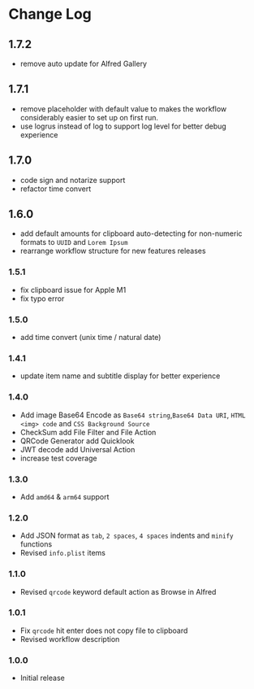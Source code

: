 # Change Log

## 1.7.2
- remove auto update for Alfred Gallery

## 1.7.1
- remove placeholder with default value to makes the workflow considerably easier to set up on first run.
- use logrus instead of log to support log level for better debug experience


## 1.7.0
- code sign and notarize support
- refactor time convert

## 1.6.0
- add default amounts for clipboard auto-detecting for non-numeric formats to `UUID` and `Lorem Ipsum`
- rearrange workflow structure for new features releases

### 1.5.1
- fix clipboard issue for Apple M1
- fix typo error

### 1.5.0
- add time convert (unix time / natural date)

### 1.4.1
- update item name and subtitle display for better experience

### 1.4.0
- Add image Base64 Encode as `Base64 string`,`Base64 Data URI`, `HTML <img> code` and `CSS Background Source`
- CheckSum add File Filter and File Action
- QRCode Generator add Quicklook
- JWT decode add Universal Action
- increase test coverage

### 1.3.0
- Add `amd64` & `arm64` support

### 1.2.0
- Add JSON format as `tab`,  `2 spaces`, `4 spaces` indents and `minify` functions
- Revised `info.plist` items

### 1.1.0
- Revised `qrcode` keyword default action as Browse in Alfred

### 1.0.1
- Fix `qrcode` hit enter does not copy file to clipboard
- Revised workflow description

### 1.0.0
- Initial release